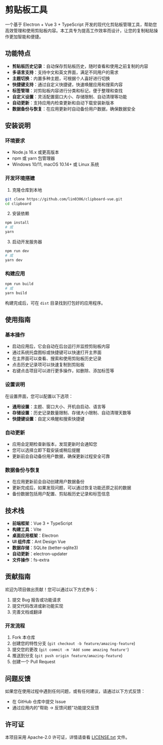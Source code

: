 # 剪贴板工具

一个基于 Electron + Vue 3 + TypeScript 开发的现代化剪贴板管理工具，帮助您高效管理和使用剪贴板内容。本工具专为提高工作效率而设计，让您的复制粘贴操作更加智能和便捷。

## 功能特点

- **剪贴板历史记录**：自动保存剪贴板历史，随时查看和使用之前复制的内容
- **多语言支持**：支持中文和英文界面，满足不同用户的需求
- **主题切换**：内置多种主题，可根据个人喜好进行切换
- **快捷键支持**：通过自定义快捷键，快速唤醒应用和搜索内容
- **标签管理**：对剪贴板内容进行分类和标记，便于整理和查找
- **自定义设置**：灵活配置窗口大小、存储限制、自动清理等功能
- **自动更新**：支持应用内检查更新和自动下载安装新版本
- **数据备份与恢复**：在应用更新时自动备份用户数据，确保数据安全

## 安装说明

### 环境要求

- Node.js 16.x 或更高版本
- npm 或 yarn 包管理器
- Windows 10/11, macOS 10.14+ 或 Linux 系统

### 开发环境搭建

1. 克隆仓库到本地

```bash
git clone https://github.com/lin0306/clipboard-vue.git
cd clipboard
```

2. 安装依赖

```bash
npm install
# 或
yarn
```

3. 启动开发服务器

```bash
npm run dev
# 或
yarn dev
```

### 构建应用

```bash
npm run build
# 或
yarn build
```

构建完成后，可在 `dist` 目录找到打包好的应用程序。

## 使用指南

### 基本操作

- 启动应用后，它会自动在后台运行并监控剪贴板内容
- 通过系统托盘图标或快捷键可以快速打开主界面
- 在主界面可以查看、搜索和使用剪贴板历史记录
- 点击历史记录项可以快速复制到剪贴板
- 右键点击项目可以进行更多操作，如删除、添加标签等

### 设置说明

在设置界面，您可以配置以下选项：

- **通用设置**：主题、窗口大小、开机自启动、语言等
- **存储设置**：历史记录数量限制、存储大小限制、自动清理天数等
- **快捷键设置**：自定义唤醒和搜索快捷键

### 自动更新

- 应用会定期检查新版本，发现更新时会通知您
- 您可以选择立即下载安装或稍后提醒
- 更新前会自动备份用户数据，确保更新过程安全可靠

### 数据备份与恢复

- 在应用更新前会自动创建用户数据备份
- 更新完成后，如果发现问题，可以通过恢复功能还原之前的数据
- 备份数据包括用户配置、剪贴板历史记录和标签信息

## 技术栈

- **前端框架**：Vue 3 + TypeScript
- **构建工具**：Vite
- **桌面应用框架**：Electron
- **UI 组件库**：Ant Design Vue
- **数据存储**：SQLite (better-sqlite3)
- **自动更新**：electron-updater
- **文件操作**：fs-extra

## 贡献指南

欢迎为项目做出贡献！您可以通过以下方式参与：

1. 提交 Bug 报告或功能请求
2. 提交代码改进或新功能实现
3. 完善文档或翻译

### 开发流程

1. Fork 本仓库
2. 创建您的特性分支 (`git checkout -b feature/amazing-feature`)
3. 提交您的更改 (`git commit -m 'Add some amazing feature'`)
4. 推送到分支 (`git push origin feature/amazing-feature`)
5. 创建一个 Pull Request

## 问题反馈

如果您在使用过程中遇到任何问题，或有任何建议，请通过以下方式反馈：

- 在 GitHub 仓库中提交 Issue
- 通过应用内的"帮助 -> 反馈问题"功能提交反馈

## 许可证

本项目采用 Apache-2.0 许可证，详情请查看 [LICENSE.txt](./LICENSE.txt) 文件。
